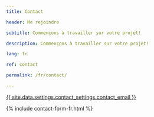 ```yaml
---
title: Contact

header: Me rejoindre

subtitle: Commençons à travailler sur votre projet!

description: Commençons à travailler sur votre projet!

lang: fr

ref: contact

permalink: /fr/contact/

---
```


<a href="mailto:{{ site.data.settings.contact_settings.contact_email }}?http" target="_blank"> {{ site.data.settings.contact_settings.contact_email }} </a>

{% include contact-form-fr.html %}
